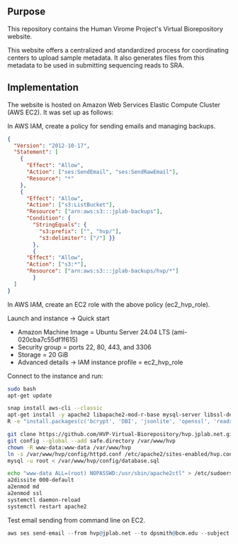 
## Purpose

This repository contains the Human Virome Project's Virtual Biorepository website.

This website offers a centralized and standardized process for coordinating
centers to upload sample metadata. It also generates files from this metadata to
be used in submitting sequencing reads to SRA.


## Implementation

The website is hosted on Amazon Web Services Elastic Compute Cluster (AWS EC2). 
It was set up as follows:


In AWS IAM, create a policy for sending emails and managing backups.



```json
{
  "Version": "2012-10-17",
  "Statement": [
    {
      "Effect": "Allow",
      "Action": ["ses:SendEmail", "ses:SendRawEmail"],
      "Resource": "*"
    },
    {
      "Effect": "Allow",
      "Action": ["s3:ListBucket"],
      "Resource": ["arn:aws:s3:::jplab-backups"],
      "Condition": {
        "StringEquals": {
          "s3:prefix": ["", "hvp/"],
          "s3:delimiter": ["/"] }}
		},
		{
      "Effect": "Allow",
      "Action": ["s3:*"],
      "Resource": ["arn:aws:s3:::jplab-backups/hvp/*"]
		}
  ]
}
```

In AWS IAM, create an EC2 role with the above policy (ec2_hvp_role).




Launch and instance -> Quick start

* Amazon Machine Image = Ubuntu Server 24.04 LTS (ami-020cba7c55df1f615)
* Security group = ports 22, 80, 443, and 3306
* Storage = 20 GiB
* Advanced details -> IAM instance profile = ec2_hvp_role


Connect to the instance and run:

```bash
sudo bash
apt-get update

snap install aws-cli --classic
apt-get install -y apache2 libapache2-mod-r-base mysql-server libssl-dev libmysqlclient-dev
R -e "install.packages(c('bcrypt', 'DBI', 'jsonlite', 'openssl', 'readxl', 'RMariaDB'))"

git clone https://github.com/HVP-Virtual-Biorepository/hvp.jplab.net.git /var/www/hvp
git config --global --add safe.directory /var/www/hvp
chown -R www-data:www-data /var/www/hvp
ln -s /var/www/hvp/config/httpd.conf /etc/apache2/sites-enabled/hvp.conf
mysql -u root < /var/www/hvp/config/database.sql

echo "www-data ALL=(root) NOPASSWD:/usr/sbin/apache2ctl" > /etc/sudoers.d/hvp
a2dissite 000-default
a2enmod md
a2enmod ssl
systemctl daemon-reload
systemctl restart apache2
```


Test email sending from command line on EC2.
```r
aws ses send-email --from hvp@jplab.net --to dpsmith@bcm.edu --subject Hello --text "test email"
```
